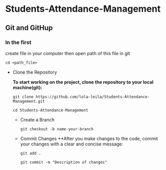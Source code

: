 # Students-Attendance-Management


## Git and GitHup

### In the first
create file in your computer then open path of this file in git 
 ```
cd <path_file>
 ```
- Clone the Repository

  **To start working on the project, clone the repository to your local machine(git):**

  ```
  git clone https://github.com/lola-leila/Students-Attendance-Management.git
  ```
   ```
   cd Students-Attendance-Management
    ```
   - Create a Branch
      ```
     git checkout -b name-your-branch
       ```
  - Commit Changes
    **After you make changes to the code, commit your changes with a clear and concise message:
     ```
     git add .
      ```
      ```
      git commit -m "Description of changes"
       ```
